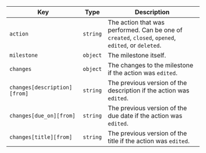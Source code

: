 | Key                          | Type     | Description                                                                                         |
| ---------------------------- | -------- | --------------------------------------------------------------------------------------------------- |
| `action`                     | `string` | The action that was performed. Can be one of `created`, `closed`, `opened`, `edited`, or `deleted`. |
| `milestone`                  | `object` | The milestone itself.                                                                               |
| `changes`                    | `object` | The changes to the milestone if the action was `edited`.                                            |
| `changes[description][from]` | `string` | The previous version of the description if the action was `edited`.                                 |
| `changes[due_on][from]`      | `string` | The previous version of the due date if the action was `edited`.                                    |
| `changes[title][from]`       | `string` | The previous version of the title if the action was `edited`.                                       |
